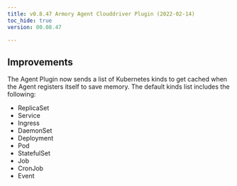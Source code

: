 ```yaml
---
title: v0.8.47 Armory Agent Clouddriver Plugin (2022-02-14)
toc_hide: true
version: 00.08.47

---
```


## Improvements

The Agent Plugin now sends a list of Kubernetes kinds to get cached when the Agent registers itself to save memory. The default kinds list includes the following:

- ReplicaSet
- Service
- Ingress
- DaemonSet
- Deployment
- Pod
- StatefulSet
- Job
- CronJob
- Event
